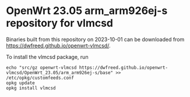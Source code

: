 OpenWrt 23.05 arm_arm926ej-s repository for vlmcsd
========

Binaries built from this repository on 2023-10-01 can be downloaded from <https://dwfreed.github.io/openwrt-vlmcsd/>.

To install the vlmcsd package, run

```
echo "src/gz openwrt-vlmcsd https://dwfreed.github.io/openwrt-vlmcsd/OpenWrt_23.05/arm_arm926ej-s/base" >> /etc/opkg/customfeeds.conf
opkg update
opkg install vlmcsd
```

